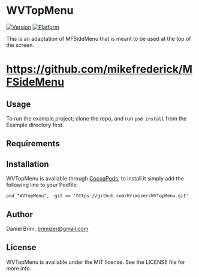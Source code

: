 # WVTopMenu

[![Version](http://cocoapod-badges.herokuapp.com/v/WVTopMenu/badge.png)](http://cocoadocs.org/docsets/WVTopMenu)
[![Platform](http://cocoapod-badges.herokuapp.com/p/WVTopMenu/badge.png)](http://cocoadocs.org/docsets/WVTopMenu)

This is an adaptation of MFSideMenu that is meant to be used at the top of the screen.

https://github.com/mikefrederick/MFSideMenu
=======

## Usage

To run the example project; clone the repo, and run `pod install` from the Example directory first.

## Requirements

## Installation

WVTopMenu is available through [CocoaPods](http://cocoapods.org), to install
it simply add the following line to your Podfile:

    pod "WVTopMenu", :git => 'https://github.com/Brimizer/WVTopMenu.git'

## Author

Daniel Brim, brimizer@gmail.com

## License

WVTopMenu is available under the MIT license. See the LICENSE file for more info.

